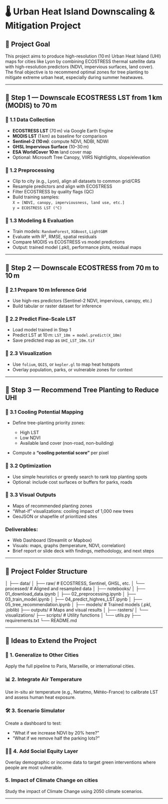 # 🌡️ Urban Heat Island Downscaling & Mitigation Project

## 🎯 Project Goal

This project aims to produce high-resolution (10 m) Urban Heat Island (UHI) maps for cities like Lyon by combining ECOSTRESS thermal satellite data with high-resolution predictors (NDVI, impervious surfaces, land cover). The final objective is to recommend optimal zones for tree planting to mitigate extreme urban heat, especially during summer heatwaves.

---

## 🧭 Step 1 — Downscale ECOSTRESS LST from 1 km (MODIS) to 70 m

### 🔹 1.1 Data Collection

- **ECOSTRESS LST** (70 m) via Google Earth Engine  
- **MODIS LST** (1 km) as baseline for comparison  
- **Sentinel-2 (10 m)**: compute NDVI, NDBI, NDWI  
- **GHSL Impervious Surface** (10–30 m)  
- **ESA WorldCover 10 m** land cover map  
- Optional: Microsoft Tree Canopy, VIIRS Nightlights, slope/elevation

### 🔹 1.2 Preprocessing

- Clip to city (e.g., Lyon), align all datasets to common grid/CRS  
- Resample predictors and align with ECOSTRESS  
- Filter ECOSTRESS by quality flags (QC)  
- Build training samples:  
  `X = [NDVI, canopy, imperviousness, land use, etc.]`  
  `y = ECOSTRESS LST (°C)`

### 🔹 1.3 Modeling & Evaluation

- Train models: `RandomForest`, `XGBoost`, `LightGBM`  
- Evaluate with R², RMSE, spatial residuals  
- Compare MODIS vs ECOSTRESS vs model predictions  
- Output: trained model (.pkl), performance plots, residual maps

---

## 🧭 Step 2 — Downscale ECOSTRESS from 70 m to 10 m

### 🔹 2.1 Prepare 10 m Inference Grid

- Use high-res predictors (Sentinel-2 NDVI, impervious, canopy, etc.)  
- Build tabular or raster dataset for inference

### 🔹 2.2 Predict Fine-Scale LST

- Load model trained in Step 1  
- Predict LST at 10 m: `LST_10m = model.predict(X_10m)`  
- Save predicted map as `UHI_LST_10m.tif`

### 🔹 2.3 Visualization

- Use `folium`, `QGIS`, or `kepler.gl` to map heat hotspots  
- Overlay population, parks, or vulnerable zones for context

---

## 🧭 Step 3 — Recommend Tree Planting to Reduce UHI

### 🔹 3.1 Cooling Potential Mapping

- Define tree-planting priority zones:
  - High LST
  - Low NDVI
  - Available land cover (non-road, non-building)

- Compute a **“cooling potential score”** per pixel

### 🔹 3.2 Optimization

- Use simple heuristics or greedy search to rank top planting spots  
- Optional: include cost surfaces or buffers for parks, roads

### 🔹 3.3 Visual Outputs

- Maps of recommended planting zones  
- “What-if” visualizations: cooling impact of 1,000 new trees  
- GeoJSON or shapefile of prioritized sites


### **Deliverables:**

* Web Dashboard (Streamlit or Mapbox)
* Visuals: maps, graphs (temperature, NDVI, correlation)
* Brief report or slide deck with findings, methodology, and next steps

---

## 📁 Project Folder Structure
│
├── data/
│ ├── raw/ # ECOSTRESS, Sentinel, GHSL, etc.
│ └── processed/ # Aligned and resampled data
│
├── notebooks/
│ ├── 01_download_data.ipynb
│ ├── 02_preprocessing.ipynb
│ ├── 03_train_model.ipynb
│ ├── 04_predict_highres_LST.ipynb
│ ├── 05_tree_recommendation.ipynb
│
├── models/ # Trained models (.pkl, .joblib)
├── outputs/ # Maps and visual results
│ ├── rasters/
│ └── visualizations/
├── scripts/ # Utility functions
│ └── utils.py
├── requirements.txt
└── README.md


---

## 🚀 Ideas to Extend the Project

### 🔄 1. Generalize to Other Cities

Apply the full pipeline to Paris, Marseille, or international cities.

### 📊 2. Integrate Air Temperature

Use in-situ air temperature (e.g., Netatmo, Météo-France) to calibrate LST and assess human heat exposure.

### 🛠 3. Scenario Simulator

Create a dashboard to test:
- “What if we increase NDVI by 20% here?”
- “What if we remove half the parking lots?”

### 🧑‍⚖️ 4. Add Social Equity Layer

Overlay demographic or income data to target green interventions where people are most vulnerable.

###  5. Impact of Climate Change on cities

Study the impact of Climate Change using 2050 climate scenarios.

---



